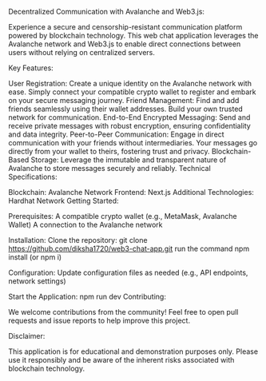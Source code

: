 Decentralized Communication with Avalanche and Web3.js:

Experience a secure and censorship-resistant communication platform powered by blockchain technology. This web chat application leverages the Avalanche network and Web3.js to enable direct connections between users without relying on centralized servers.

Key Features:

User Registration: Create a unique identity on the Avalanche network with ease. Simply connect your compatible crypto wallet to register and embark on your secure messaging journey.
Friend Management: Find and add friends seamlessly using their wallet addresses. Build your own trusted network for communication.
End-to-End Encrypted Messaging: Send and receive private messages with robust encryption, ensuring confidentiality and data integrity.
Peer-to-Peer Communication: Engage in direct communication with your friends without intermediaries. Your messages go directly from your wallet to theirs, fostering trust and privacy.
Blockchain-Based Storage: Leverage the immutable and transparent nature of Avalanche to store messages securely and reliably.
Technical Specifications:

Blockchain: Avalanche Network
Frontend: Next.js
Additional Technologies: Hardhat Network
Getting Started:

Prerequisites:
A compatible crypto wallet (e.g., MetaMask, Avalanche Wallet)
A connection to the Avalanche network

Installation:
Clone the repository: git clone https://github.com/diksha1720/web3-chat-app.git
run the command npm install (or npm i)

Configuration:
Update configuration files as needed (e.g., API endpoints, network settings)

Start the Application:
npm run dev
Contributing:

We welcome contributions from the community! Feel free to open pull requests and issue reports to help improve this project.

Disclaimer:

This application is for educational and demonstration purposes only. Please use it responsibly and be aware of the inherent risks associated with blockchain technology.
